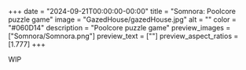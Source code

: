 +++
date = "2024-09-21T00:00:00-00:00"
title = "Somnora: Poolcore puzzle game"
image = "GazedHouse/gazedHouse.jpg"
alt = ""
color = "#060D14"
description = "Poolcore puzzle game"
preview_images = ["Somnora/Somnora.png"]
preview_text = [""]
preview_aspect_ratios = [1.777]
+++

WIP